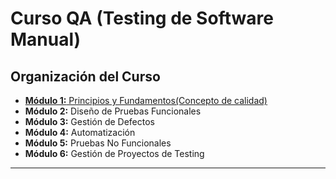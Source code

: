 # Curso QA (Testing de Software Manual)

## Organización del Curso

- [**Módulo 1:** Principios y Fundamentos(Concepto de calidad)](modulo1_principios_fundamentos.md)
- **Módulo 2:** Diseño de Pruebas Funcionales
- **Módulo 3:** Gestión de Defectos
- **Módulo 4:** Automatización
- **Módulo 5:** Pruebas No Funcionales
- **Módulo 6:** Gestión de Proyectos de Testing

---
